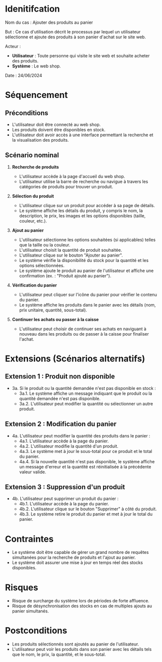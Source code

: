 # Idenitifcation

Nom du cas :  Ajouter des produits au panier

But : Ce cas d'utilisation décrit le processus par lequel un utilisateur sélectionne et ajoute des produits à son panier d'achat sur le site web.

Acteur :
- **Utilisateur** : Toute personne qui visite le site web et souhaite acheter des produits.
- **Système** : Le web shop.

Date : 24/06/2024

# Séquencement

## Préconditions
- L'utilisateur doit être connecté au web shop.
- Les produits doivent être disponibles en stock.
- L'utilisateur doit avoir accès à une interface permettant la recherche et la visualisation des produits.

## Scénario nominal
1. **Recherche de produits**
   - L'utilisateur accède à la page d'accueil du web shop.
   - L'utilisateur utilise la barre de recherche ou navigue à travers les catégories de produits pour trouver un produit.
   
2. **Sélection du produit**
   - L'utilisateur clique sur un produit pour accéder à sa page de détails.
   - Le système affiche les détails du produit, y compris le nom, la description, le prix, les images et les options disponibles (taille, couleur, etc.).

3. **Ajout au panier**
   - L'utilisateur sélectionne les options souhaitées (si applicables) telles que la taille ou la couleur.
   - L'utilisateur choisit la quantité de produit souhaitée.
   - L'utilisateur clique sur le bouton "Ajouter au panier".
   - Le système vérifie la disponibilité du stock pour la quantité et les options sélectionnées.
   - Le système ajoute le produit au panier de l'utilisateur et affiche une confirmation (ex. : "Produit ajouté au panier").

4. **Vérification du panier**
   - L'utilisateur peut cliquer sur l'icône du panier pour vérifier le contenu du panier.
   - Le système affiche les produits dans le panier avec les détails (nom, prix unitaire, quantité, sous-total).

5. **Continuer les achats ou passer à la caisse**
   - L'utilisateur peut choisir de continuer ses achats en naviguant à nouveau dans les produits ou de passer à la caisse pour finaliser l'achat.

# Extensions (Scénarios alternatifs)

## Extension 1 : Produit non disponible
- 3a. Si le produit ou la quantité demandée n'est pas disponible en stock :
  - 3a.1. Le système affiche un message indiquant que le produit ou la quantité demandée n'est pas disponible.
  - 3a.2. L'utilisateur peut modifier la quantité ou sélectionner un autre produit.

## Extension 2 : Modification du panier
- 4a. L'utilisateur peut modifier la quantité des produits dans le panier :
  - 4a.1. L'utilisateur accède à la page du panier.
  - 4a.2. L'utilisateur modifie la quantité d'un produit.
  - 4a.3. Le système met à jour le sous-total pour ce produit et le total du panier.
  - 4a.4. Si la nouvelle quantité n'est pas disponible, le système affiche un message d'erreur et la quantité est réinitialisée à la précédente valeur valide.

## Extension 3 : Suppression d'un produit
- 4b. L'utilisateur peut supprimer un produit du panier :
  - 4b.1. L'utilisateur accède à la page du panier.
  - 4b.2. L'utilisateur clique sur le bouton "Supprimer" à côté du produit.
  - 4b.3. Le système retire le produit du panier et met à jour le total du panier.

# Contraintes
- Le système doit être capable de gérer un grand nombre de requêtes simultanées pour la recherche de produits et l'ajout au panier.
- Le système doit assurer une mise à jour en temps réel des stocks disponibles.

# Risques
- Risque de surcharge du système lors de périodes de forte affluence.
- Risque de désynchronisation des stocks en cas de multiples ajouts au panier simultanés.

# Postconditions
- Les produits sélectionnés sont ajoutés au panier de l'utilisateur.
- L'utilisateur peut voir les produits dans son panier avec les détails tels que le nom, le prix, la quantité, et le sous-total.